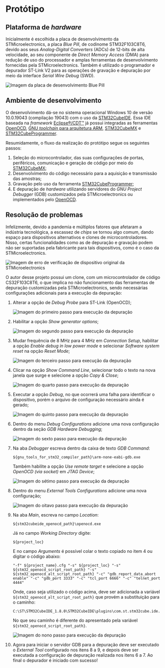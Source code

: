 # Protótipo
## Plataforma de *hardware*
Inicialmente é escolhida a placa de desenvolvimento da STMicroelectronics, a placa *Blue Pill*, de codinome STM32F103C8T6, devido aos seus *Analog-Digital
Converters* (ADCs) de 12-bits de alta velocidade, ao seu componente de *Direct Memory Access* (DMA) para redução de uso do processador e amplas ferramentas
de desenvolvimento fornecidas pela STMicroelectronics. Também é utilizado o programador e depurador ST-Link V2 para as operações de gravação e depuração 
por meio da interface *Serial Wire Debug* (SWD).

![Imagem da placa de desenvolvimento Blue Pill](/imgs/blue-pill.jpg "Blue Pill")

## Ambiente de desenvolvimento
O desenvolvimento dá-se no sistema operacional Windows 10 de versão 10.0.19043 (compilação 19043) com o uso da 
[STM32CubeIDE](https://www.st.com/en/development-tools/stm32cubeide.html). Essa IDE baseada na *framework* [Eclipse&reg;/CDT&trade;](https://www.eclipse.org/)
já possui integradas as ferramentas [OpenOCD](https://openocd.org/), [GNU *toolchain* para arquitetura ARM](https://developer.arm.com/tools-and-software/open-source-software/developer-tools/gnu-toolchain/gnu-rm), 
[STM32CubeMX](https://www.st.com/en/development-tools/stm32cubemx.html) e [STM32CubeProgrammer](https://www.st.com/en/development-tools/stm32cubeprog.html).

Resumidamente, o fluxo da realização do protótipo segue os seguintes passos:
1. Seleção do microcontrolador, das suas configurações de portas, periféricos, comunicação e geração de código por meio do [STM32CubeMX](https://www.st.com/en/development-tools/stm32cubemx.html);
2. Desenvolvimento do código necessário para a aquisição e transmissão das amostras;
3. Gravação pelo uso da ferramenta [STM32CubeProgrammer](https://www.st.com/en/development-tools/stm32cubeprog.html);
4. E depuração de *hardware* utilizando servidores do *GNU Project Debugger* (GDB) customizados pela STMicroelectronics ou implementados pelo [OpenOCD](https://openocd.org/).

## Resolução de problemas
Infelizmente, devido a pandemia e múltiplos fatores que afetaram a indústria tecnológica, a escassez de *chips* se tornou algo comum, dando espaço para
dispositivos alternativos e clones de microcontroladores. Nisso, certas funcionalidades como as de depuração e gravação podem não ser suportadas 
pela fabricante para tais dispositivos, como é o caso da STMicroelectronics.

![Imagem de erro de verificação de dispositivo original da STMicroelectronics](/imgs/not-supported.png "Sem suporte")

O autor desse projeto possui um clone, com um microcontrolador de código CS32F103C8T6, o que implica no não funcionamento das ferramentas de depuração 
customizadas pela STMicroelectronics, sendo necessárias configurações adicionais para a execução da depuração:

1. Alterar a opção de *Debug Probe* para ST-Link (OpenOCD);

    ![Imagem do primeiro passo para execução da depuração](/imgs/1-step-dbg.png "Primeiro passo")

2. Habilitar a opção *Show generator options*;

    ![Imagem do segundo passo para execução da depuração](/imgs/2-step-dbg.png "Segundo passo")

3. Mudar frequência de 8 MHz para 4 MHz em *Connection Setup*, habilitar a opção *Enable debug in low power mode* e selecionar *Software system reset* na opção *Reset Mode*;

    ![Imagem do terceiro passo para execução da depuração](/imgs/3-step-dbg.png "Terceiro passo")
    
4. Clicar na opção *Show Command Line*, selecionar todo o texto na nova janela que surge e selecione a opção *Copy & Close*;
 
    ![Imagem do quarto passo para execução da depuração](/imgs/4-step-dbg.png "Quarto passo")
    
5. Executar a opção *Debug*, no que ocorrerá uma falha para identificar o dispositivo, porém o arquivo de configuração necessário ainda é gerado;

    ![Imagem do quinto passo para execução da depuração](/imgs/5-step-dbg.png "Quinto passo")
    
6. Dentro do menu *Debug Configurations* adicione uma nova configuração dentro da seção *GDB Hardware Debugging*;
 
    ![Imagem do sexto passo para execução da depuração](/imgs/6-step-dbg.png "Sexto passo")
    
7. Na aba *Debugger* escreva dentro da caixa de texto *GDB Command*:
    ```
    ${gnu_tools_for_stm32_compiler_path}\arm-none-eabi-gdb.exe
    ```
    Também habilite a opção *Use remote target* e selecione a opção *OpenOCD (via socket)* em *JTAG Device*;
    
    ![Imagem do sétimo passo para execução da depuração](/imgs/7-step-dbg.png "Sétimo passo")
    
8. Dentro do menu *External Tools Configurations* adicione uma nova configuração;
 
    ![Imagem do oitavo passo para execução da depuração](/imgs/8-step-dbg.png "Oitavo passo")
    
9. Na aba *Main*, escreva no campo *Location*:
    ```
    ${stm32cubeide_openocd_path}\openocd.exe
    ```
    Já no campo *Working Directory* digite:
    ```
    ${project_loc}
    ```
    E no campo *Arguments* é possível colar o texto copiado no item 4 ou digitar o código abaixo:
    ```
    "-f" ${project_name}.cfg "-s" ${project_loc} "-s" ${stm32_openocd_script_root_path} "-s" ${stm32_openocd_alt_script_root_path} "-c" "gdb_report_data_abort enable" "-c" "gdb_port 3333" "-c" "tcl_port 6666" "-c" "telnet_port 4444"
    ```
    Onde, caso seja utilizado o código acima, deve ser adicionada a variável ```${stm32_openocd_alt_script_root_path}``` que provém a substituição para o caminho:
    ```
    C:\ST\STM32CubeIDE_1.8.0\STM32CubeIDE\plugins\com.st.stm32cube.ide.mpu.debug.openocd_2.0.100.202110211057\resources\openocd\st_scripts
    ```
    No que seu caminho é diferente do apresentado pela variável ```${stm32_openocd_script_root_path}```.
    
    ![Imagem do nono passo para execução da depuração](/imgs/9-step-dbg.png "Nono passo")
    
10. Agora para iniciar o servidor GDB para a depuração deve ser executado o *External Tool* configurado nos itens 8 a 9, 
    e depois deve ser executada a configuração de depuração realizada nos itens 6 a 7. Ao final o depurador é iniciado com sucesso!
